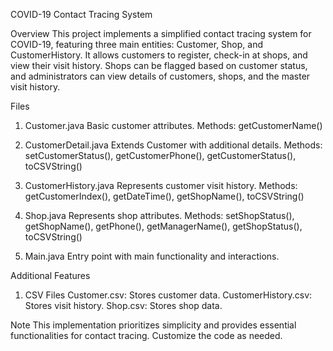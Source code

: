 COVID-19 Contact Tracing System

Overview
This project implements a simplified contact tracing system for COVID-19, featuring three main entities: Customer, Shop, and CustomerHistory. It allows customers to register, check-in at shops, and view their visit history. Shops can be flagged based on customer status, and administrators can view details of customers, shops, and the master visit history.

Files
1. Customer.java
  Basic customer attributes.
  Methods: getCustomerName()

2. CustomerDetail.java
  Extends Customer with additional details.
  Methods: setCustomerStatus(), getCustomerPhone(), getCustomerStatus(), toCSVString()

3. CustomerHistory.java
  Represents customer visit history.
  Methods: getCustomerIndex(), getDateTime(), getShopName(), toCSVString()

4. Shop.java
  Represents shop attributes.
  Methods: setShopStatus(), getShopName(), getPhone(), getManagerName(), getShopStatus(), toCSVString()

5. Main.java
Entry point with main functionality and interactions.

Additional Features
1. CSV Files
  Customer.csv: Stores customer data.
  CustomerHistory.csv: Stores visit history.
  Shop.csv: Stores shop data.

Note
This implementation prioritizes simplicity and provides essential functionalities for contact tracing. Customize the code as needed.
